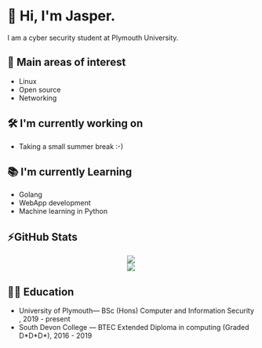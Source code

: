 # 👋 Hi, I'm Jasper. 

I am a cyber security student at Plymouth University. 

## 🧐 Main areas of interest 
- Linux 
- Open source 
- Networking 

## 🛠 I'm currently working on

- Taking a small summer break :-) 
 
## 📚 I'm currently Learning

- Golang 
- WebApp development 
- Machine learning in Python 


## ⚡GitHub Stats
<!-- Stats -->
<!-- Credit to https://github.com/anuraghazra/github-readme-stats -->
<div align="middle">
    <img src="https://github-readme-stats.vercel.app/api?username=jasper-27&count_private=true&show_icons=true&theme=react" />
    <br>
    <img src="https://github-readme-stats.vercel.app/api/top-langs/?username=jasper-27&langs_count=5&theme=react" />
</div>


## 👨‍🏫 Education
- University of Plymouth— BSc (Hons) Computer and Information Security ,  2019 - present
- South Devon College — BTEC Extended Diploma in computing (Graded D\*D\*D\*), 2016 - 2019


